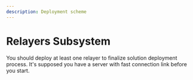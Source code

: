 ```yaml
---
description: Deployment scheme
---
```


# Relayers Subsystem

You should deploy at least one relayer to finalize solution deployment process. It's supposed you have a server with fast connection link before you start.
